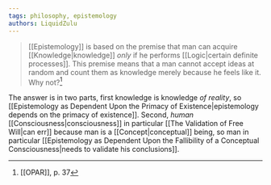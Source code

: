 ```yaml
---
tags: philosophy, epistemology
authors: LiquidZulu
---
```


>[[Epistemology]] is based on the premise that man can acquire [[Knowledge|knowledge]] *only* if he performs [[Logic|certain definite processes]]. This premise means that a man cannot accept ideas at random and count them as knowledge merely because he feels like it. Why not?[^1]

The answer is in two parts, first knowledge is knowledge *of reality*, so [[Epistemology as Dependent Upon the Primacy of Existence|epistemology depends on the primacy of existence]]. Second, *human* [[Consciousness|consciousness]] in particular [[The Validation of Free Will|can err]] because man is a [[Concept|conceptual]] being, so man in particular [[Epistemology as Dependent Upon the Fallibility of a Conceptual Consciousness|needs to validate his conclusions]].

[^1]: [[OPAR]], p. 37